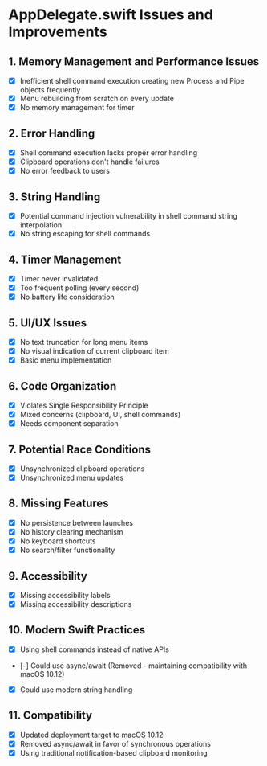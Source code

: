 # AppDelegate.swift Issues and Improvements

## 1. Memory Management and Performance Issues
- [x] Inefficient shell command execution creating new Process and Pipe objects frequently
- [x] Menu rebuilding from scratch on every update
- [x] No memory management for timer

## 2. Error Handling
- [x] Shell command execution lacks proper error handling
- [x] Clipboard operations don't handle failures
- [x] No error feedback to users

## 3. String Handling
- [x] Potential command injection vulnerability in shell command string interpolation
- [x] No string escaping for shell commands

## 4. Timer Management
- [x] Timer never invalidated
- [x] Too frequent polling (every second)
- [x] No battery life consideration

## 5. UI/UX Issues
- [x] No text truncation for long menu items
- [x] No visual indication of current clipboard item
- [x] Basic menu implementation

## 6. Code Organization
- [x] Violates Single Responsibility Principle
- [x] Mixed concerns (clipboard, UI, shell commands)
- [x] Needs component separation

## 7. Potential Race Conditions
- [x] Unsynchronized clipboard operations
- [x] Unsynchronized menu updates

## 8. Missing Features
- [x] No persistence between launches
- [x] No history clearing mechanism
- [x] No keyboard shortcuts
- [x] No search/filter functionality

## 9. Accessibility
- [x] Missing accessibility labels
- [x] Missing accessibility descriptions

## 10. Modern Swift Practices
- [x] Using shell commands instead of native APIs
- [-] Could use async/await (Removed - maintaining compatibility with macOS 10.12)
- [x] Could use modern string handling 

## 11. Compatibility
- [x] Updated deployment target to macOS 10.12
- [x] Removed async/await in favor of synchronous operations
- [x] Using traditional notification-based clipboard monitoring 